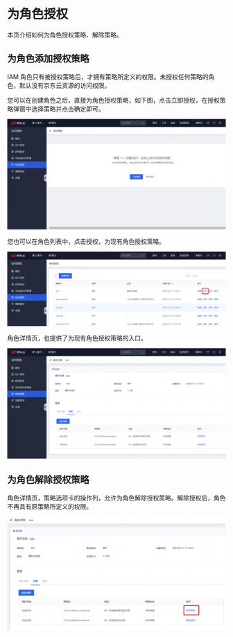 # 为角色授权

本页介绍如何为角色授权策略、解除策略。

## 为角色添加授权策略

IAM 角色只有被授权策略后，才拥有策略所定义的权限。未授权任何策略的角色，默认没有京东云资源的访问权限。

您可以在创建角色之后，直接为角色授权策略，如下图，点击立即授权，在授权策略弹窗中选择策略并点击确定即可。

![](../../../../../image/IAM/RoleNew/attach01.png)


您也可以在角色列表中，点击授权，为现有角色授权策略。

![](../../../../../image/IAM/RoleNew/attach02.png)

角色详情页，也提供了为现有角色授权策略的入口。

![](../../../../../image/IAM/RoleNew/attach03.png)

## 为角色解除授权策略

角色详情页，策略选项卡的操作列，允许为角色解除授权策略。解除授权后，角色不再具有原策略所定义的权限。

![](../../../../../image/IAM/RoleNew/attach04.png)
